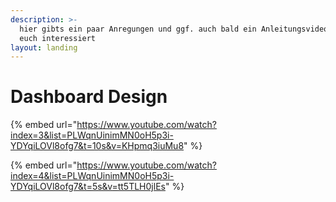 ```yaml
---
description: >-
  hier gibts ein paar Anregungen und ggf. auch bald ein Anleitungsvideo falls es
  euch interessiert
layout: landing
---
```


# Dashboard Design

{% embed url="https://www.youtube.com/watch?index=3&list=PLWqnUinimMN0oH5p3i-YDYqiLOVl8ofg7&t=10s&v=KHpmq3iuMu8" %}

{% embed url="https://www.youtube.com/watch?index=4&list=PLWqnUinimMN0oH5p3i-YDYqiLOVl8ofg7&t=5s&v=tt5TLH0jlEs" %}
